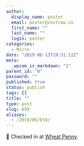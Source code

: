 ```yaml
---
author:
  display_name: poster
  email: poster@zastrow.co
  first_name: ""
  last_name: ""
  login: poster
categories:
  - Micro
date: "2019-06-13T19:31:12Z"
meta:
  _wpcom_is_markdown: "1"
parent_id: "0"
password: ""
published: true
status: publish
tags: []
title: ""
type: post
slug: 659
aliases:
  - /2019/06/659/
---
```

<p><span>📍</span> Checked in at <a href="http://4sq.com/14hhTOb">Wheat Penny</a>.</p>
